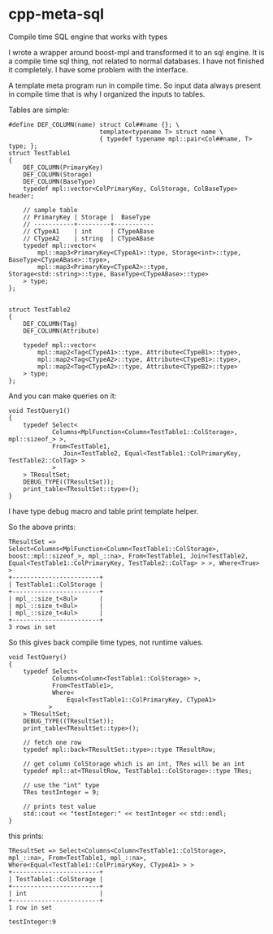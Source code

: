 cpp-meta-sql
============

Compile time SQL engine that works with types



I wrote a wrapper around boost-mpl and transformed it to an sql engine. It is a compile time sql thing, not related to normal databases. I have not finished it completely. I have some problem with the interface.

A template meta program run in compile time. So input data always present in compile time that is why I organized the inputs to tables.

Tables are simple:

```
#define DEF_COLUMN(name) struct Col##name {}; \
                         template<typename T> struct name \
                         { typedef typename mpl::pair<Col##name, T> type; };
struct TestTable1
{
    DEF_COLUMN(PrimaryKey)
    DEF_COLUMN(Storage)
    DEF_COLUMN(BaseType)
    typedef mpl::vector<ColPrimaryKey, ColStorage, ColBaseType> header;

    // sample table
    // PrimaryKey | Storage |  BaseType
    // -----------+---------+-----------
    // CTypeA1    | int     | CTypeABase
    // CTypeA2    | string  | CTypeABase
    typedef mpl::vector<
        mpl::map3<PrimaryKey<CTypeA1>::type, Storage<int>::type,         BaseType<CTypeABase>::type>,
        mpl::map3<PrimaryKey<CTypeA2>::type, Storage<std::string>::type, BaseType<CTypeABase>::type>
    > type;
};


struct TestTable2
{
    DEF_COLUMN(Tag)
    DEF_COLUMN(Attribute)

    typedef mpl::vector<
        mpl::map2<Tag<CTypeA1>::type, Attribute<CTypeB1>::type>,
        mpl::map2<Tag<CTypeA2>::type, Attribute<CTypeB1>::type>,
        mpl::map2<Tag<CTypeA2>::type, Attribute<CTypeB2>::type>
    > type;
};
```

And you can make queries on it:

```
void TestQuery1()
{
    typedef Select<
            Columns<MplFunction<Column<TestTable1::ColStorage>, mpl::sizeof_> >,
            From<TestTable1,
               Join<TestTable2, Equal<TestTable1::ColPrimaryKey, TestTable2::ColTag> >
            >
    > TResultSet;
    DEBUG_TYPE((TResultSet));
    print_table<TResultSet::type>();
}
```

I have type debug macro and table print template helper.

So the above prints:

```
TResultSet => Select<Columns<MplFunction<Column<TestTable1::ColStorage>, boost::mpl::sizeof_>, mpl_::na>, From<TestTable1, Join<TestTable2, Equal<TestTable1::ColPrimaryKey, TestTable2::ColTag> > >, Where<True> >
+------------------------+
| TestTable1::ColStorage |
+------------------------+
| mpl_::size_t<8ul>      |
| mpl_::size_t<8ul>      |
| mpl_::size_t<4ul>      |
+------------------------+
3 rows in set
```

So this gives back compile time types, not runtime values.

```
void TestQuery()
{
    typedef Select<
            Columns<Column<TestTable1::ColStorage> >,
            From<TestTable1>,
            Where<
                Equal<TestTable1::ColPrimaryKey, CTypeA1>
           >
    > TResultSet;
    DEBUG_TYPE((TResultSet));
    print_table<TResultSet::type>();

    // fetch one row
    typedef mpl::back<TResultSet::type>::type TResultRow;

    // get column ColStorage which is an int, TRes will be an int
    typedef mpl::at<TResultRow, TestTable1::ColStorage>::type TRes;

    // use the "int" type
    TRes testInteger = 9;

    // prints test value
    std::cout << "testInteger:" << testInteger << std::endl;
}
```

this prints:

```
TResultSet => Select<Columns<Column<TestTable1::ColStorage>, mpl_::na>, From<TestTable1, mpl_::na>, Where<Equal<TestTable1::ColPrimaryKey, CTypeA1> > >
+------------------------+
| TestTable1::ColStorage |
+------------------------+
| int                    |
+------------------------+
1 row in set

testInteger:9
```
